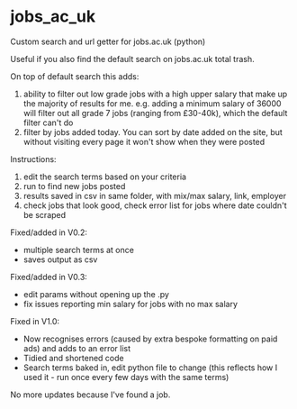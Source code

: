 # jobs_ac_uk
Custom search and url getter for jobs.ac.uk (python)

Useful if you also find the default search on jobs.ac.uk total trash.

On top of default search this adds:
  1) ability to filter out low grade jobs with a high upper salary that make up the majority of results for me.
    e.g. adding a minimum salary of 36000 will filter out all grade 7 jobs (ranging from £30-40k), which the default filter can't do
  2) filter by jobs added today. You can sort by date added on the site, but without visiting every page it won't show when they were  posted

Instructions:
  1) edit the search terms based on your criteria
  2) run to find new jobs posted
  3) results saved in csv in same folder, with mix/max salary, link, employer
  4) check jobs that look good, check error list for jobs where date couldn't be scraped

Fixed/added in V0.2:
  - multiple search terms at once
  - saves output as csv

Fixed/added in V0.3:
  - edit params without opening up the .py
  - fix issues reporting min salary for jobs with no max salary

Fixed in V1.0:
  - Now recognises errors (caused by extra bespoke formatting on paid ads) and adds to an error list
  - Tidied and shortened code
  - Search terms baked in, edit python file to change (this reflects how I used it - run once every few days with the same terms)
  
No more updates because I've found a job.
